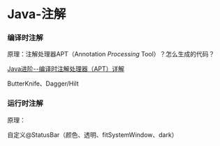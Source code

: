 # Java-注解

### 编译时注解

原理：注解处理器APT（Annotation *Processing* Tool）？怎么生成的代码？

[Java进阶--编译时注解处理器（APT）详解](https://juejin.cn/post/6844903923233341453)

ButterKnife、Dagger/Hilt

### 运行时注解

原理：

自定义@StatusBar（颜色、透明、fitSystemWindow、dark）